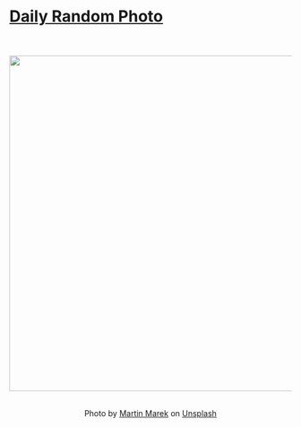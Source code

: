 # [Daily Random Photo](https://www.dailyrandomphoto.com/)

<div align="center">
  <br>
  <br>
  <a href="https://www.dailyrandomphoto.com/p/2024/2024-05-30/"><img src="https://images.unsplash.com/photo-1716149297281-91f1322f1912?crop=entropy&cs=tinysrgb&fit=max&fm=jpg&ixid=M3w3NzUwOHwwfDF8cmFuZG9tfHx8fHx8fHx8MTcxNzAyOTE0M3w&ixlib=rb-4.0.3&q=80&w=1080" width="600px"></a>
  <br>
  <br>
  <p class="has-text-grey">Photo by <a href="https://unsplash.com/@martys111?utm_source=Daily%20Random%20Photo&amp;utm_medium=referral" target="_blank" rel="noopener noreferrer">Martin Marek</a> on <a href="https://unsplash.com/photos/the-sun-is-setting-behind-some-tall-grass-7YzeCS3M9OY?utm_source=Daily%20Random%20Photo&amp;utm_medium=referral" target="_blank" rel="noopener noreferrer">Unsplash</a></p>
</div>
